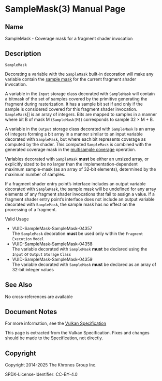 # SampleMask(3) Manual Page

## Name

SampleMask - Coverage mask for a fragment shader invocation



## [](#_description)Description

`SampleMask`

Decorating a variable with the `SampleMask` built-in decoration will make any variable contain the [sample mask](https://registry.khronos.org/vulkan/specs/latest/html/vkspec.html#fragops-shader-samplemask) for the current fragment shader invocation.

A variable in the `Input` storage class decorated with `SampleMask` will contain a bitmask of the set of samples covered by the primitive generating the fragment during rasterization. It has a sample bit set if and only if the sample is considered covered for this fragment shader invocation. `SampleMask`\[] is an array of integers. Bits are mapped to samples in a manner where bit B of mask M (`SampleMask[M]`) corresponds to sample 32 × M + B.

A variable in the `Output` storage class decorated with `SampleMask` is an array of integers forming a bit array in a manner similar to an input variable decorated with `SampleMask`, but where each bit represents coverage as computed by the shader. This computed `SampleMask` is combined with the generated coverage mask in the [multisample coverage](https://registry.khronos.org/vulkan/specs/latest/html/vkspec.html#fragops-covg) operation.

Variables decorated with `SampleMask` **must** be either an unsized array, or explicitly sized to be no larger than the implementation-dependent maximum sample-mask (as an array of 32-bit elements), determined by the maximum number of samples.

If a fragment shader entry point’s interface includes an output variable decorated with `SampleMask`, the sample mask will be undefined for any array elements of any fragment shader invocations that fail to assign a value. If a fragment shader entry point’s interface does not include an output variable decorated with `SampleMask`, the sample mask has no effect on the processing of a fragment.

Valid Usage

- [](#VUID-SampleMask-SampleMask-04357)VUID-SampleMask-SampleMask-04357  
  The `SampleMask` decoration **must** be used only within the `Fragment` `Execution` `Model`
- [](#VUID-SampleMask-SampleMask-04358)VUID-SampleMask-SampleMask-04358  
  The variable decorated with `SampleMask` **must** be declared using the `Input` or `Output` `Storage` `Class`
- [](#VUID-SampleMask-SampleMask-04359)VUID-SampleMask-SampleMask-04359  
  The variable decorated with `SampleMask` **must** be declared as an array of 32-bit integer values

## [](#_see_also)See Also

No cross-references are available

## [](#_document_notes)Document Notes

For more information, see the [Vulkan Specification](https://registry.khronos.org/vulkan/specs/latest/html/vkspec.html#SampleMask)

This page is extracted from the Vulkan Specification. Fixes and changes should be made to the Specification, not directly.

## [](#_copyright)Copyright

Copyright 2014-2025 The Khronos Group Inc.

SPDX-License-Identifier: CC-BY-4.0